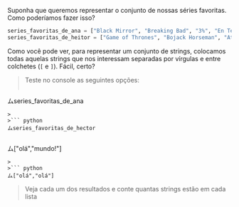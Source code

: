 Suponha que queremos representar o conjunto de nossas séries favoritas. Como poderíamos fazer isso?

```python
series_favoritas_de_ana = ["Black Mirror", "Breaking Bad", "3%", "En Terapia", "O Gambito da Rainha"]
series_favoritas_de_heitor = ["Game of Thrones", "Bojack Horseman", "Attack on Titan"]
```

Como você pode ver, para representar um conjunto de strings, colocamos todas aquelas strings que nos interessam separadas por vírgulas e entre colchetes (`[` e `]`). Fácil, certo?

> Teste no console as seguintes opções:
>
>``` python
ムseries_favoritas_de_ana
```
>
>``` python
ムseries_favoritas_de_hector
```
>
>``` python
ム["olá","mundo!"]
```
>
>``` python
ム["olá","olá"]
```
> Veja cada um dos resultados e conte quantas strings estão em cada lista


